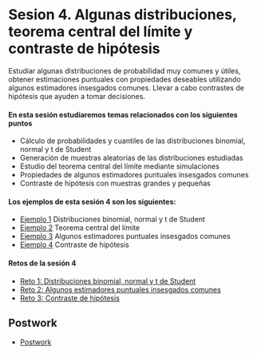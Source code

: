 # Sesion 4. Algunas distribuciones, teorema central del límite y contraste de hipótesis

Estudiar algunas distribuciones de probabilidad muy comunes y útiles, obtener estimaciones puntuales con propiedades deseables utilizando algunos estimadores insesgados comunes. Llevar a cabo contrastes de hipótesis que ayuden a tomar decisiones.

#### En esta sesión estudiaremos temas relacionados con los siguientes puntos

- Cálculo de probabilidades y cuantiles de las distribuciones binomial, normal y t de Student
- Generación de muestras aleatorias de las distribuciones estudiadas
- Estudio del teorema central del límite mediante simulaciones
- Propiedades de algunos estimadores puntuales insesgados comunes
- Contraste de hipótesis con muestras grandes y pequeñas

#### Los ejemplos de esta sesión 4 son los siguientes:

- [Ejemplo 1](https://github.com/beduExpert/Programacion-con-R-2020/tree/main/Sesion-04/Ejemplo-01) Distribuciones binomial, normal y t de Student
- [Ejemplo 2](https://github.com/beduExpert/Programacion-con-R-2020/tree/main/Sesion-04/Ejemplo-02) Teorema central del límite
- [Ejemplo 3](https://github.com/beduExpert/Programacion-con-R-2020/tree/main/Sesion-04/Ejemplo-03) Algunos estimadores puntuales insesgados comunes
- [Ejemplo 4](https://github.com/beduExpert/Programacion-con-R-2020/tree/main/Sesion-04/Ejemplo-04) Contraste de hipótesis

#### Retos de la sesión 4

- [Reto 1: Distribuciones binomial, normal y t de Student](https://github.com/beduExpert/Programacion-con-R-2020/tree/main/Sesion-04/Reto-01) 
- [Reto 2: Algunos estimadores puntuales insesgados comunes](https://github.com/beduExpert/Programacion-con-R-2020/tree/main/Sesion-04/Reto-02) 
- [Reto 3: Contraste de hipótesis](https://github.com/beduExpert/Programacion-con-R-2020/tree/main/Sesion-04/Reto-03) 

## Postwork

- [Postwork](https://github.com/beduExpert/Programacion-con-R-2020/tree/main/Sesion-04/Postwork)
